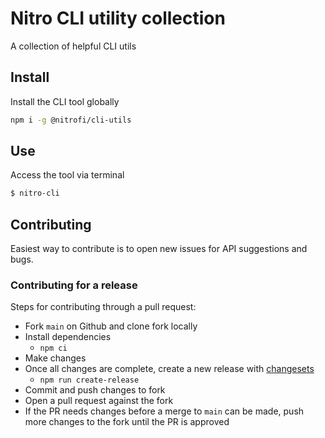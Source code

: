 # Nitro CLI utility collection

A collection of helpful CLI utils

## Install

Install the CLI tool globally

```bash
npm i -g @nitrofi/cli-utils
```

## Use

Access the tool via terminal

```bash
$ nitro-cli
```

## Contributing

Easiest way to contribute is to open new issues for API suggestions and bugs.

### Contributing for a release

Steps for contributing through a pull request:

- Fork `main` on Github and clone fork locally
- Install dependencies
  - `npm ci`
- Make changes
- Once all changes are complete, create a new release with [changesets](https://github.com/changesets/changesets)
  - `npm run create-release`
- Commit and push changes to fork
- Open a pull request against the fork
- If the PR needs changes before a merge to `main` can be made, push more changes to the fork until the PR is approved

